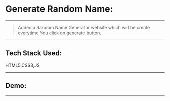 # Generate Random Name:
---
>Added a Random Name Generator website which will be create everytime You click on generate button.

---
## Tech Stack Used:
HTML5,CSS3,JS

---

## Demo:

---